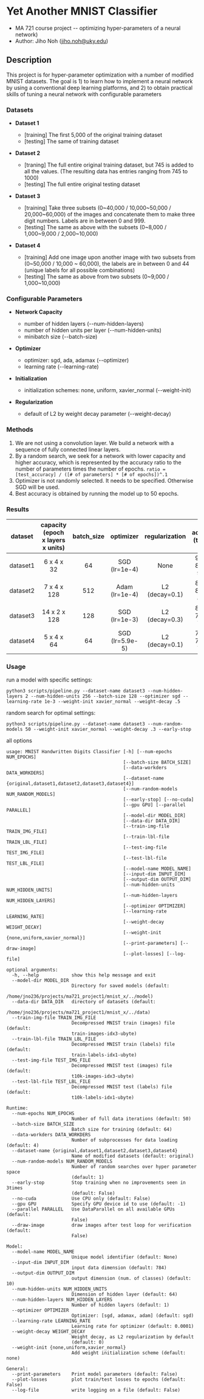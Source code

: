 # Yet Another MNIST Classifier
* MA 721 course project -- optimizing hyper-parameters of a neural network)
* Author: Jiho Noh (jiho.noh@uky.edu)

## Description
This project is for hyper-parameter optimization with a number of modified
MNIST datasets. The goal is 1) to learn how to implement a neural network by
using a conventional deep learning platforms, and 2) to obtain practical
skills of tuning a neural network with configurable parameters

### Datasets
* **Dataset 1**  
  * [training] The first 5,000 of the original training dataset  
  * [testing] The same of training dataset

* **Dataset 2**  
  * [traning] The full entire original training dataset, but 745 is added to
    all the values. (The resulting data has entries ranging from 745 to 1000)  
  * [testing] The full entire original testing dataset

* **Dataset 3**  
  * [training] Take three subsets (0~40,000 / 10,000~50,000 / 20,000~60,000) of
    the images and concatenate them to make three digit numbers. Labels are in
    between 0 and 999.  
  * [testing] The same as above with the subsets (0~8,000 / 1,000~9,000 /
    2,000~10,000)
* **Dataset 4**  
  * [training] Add one image upon another image with two subsets from
    (0~50,000 / 10,000 ~ 60,000), the labels are in between 0 and 44 (unique
    labels for all possible combinations)  
  * [testing] The same as above from two subsets (0~9,000 / 1,000~10,000)

### Configurable Parameters

* **Network Capacity**  
    * number of hidden layers (--num-hidden-layers)
    * number of hidden units per layer (--num-hidden-units)
    * minibatch size (--batch-size)

* **Optimizer**
    * optimizer: sgd, ada, adamax (--optimizer)
    * learning rate (--learning-rate)

* **Initialization**
    * initialization schemes: none, uniform, xavier_normal (--weight-init)

* **Regularization**
    * default of L2 by weight decay parameter (--weight-decay)

### Methods

1. We are not using a convolution layer. We build a network with a sequence of fully connected linear layers.
2. By a random search, we seek for a network with lower capacity and higher accuracy, which is represented by the accuracy ratio to the number of parameters times the number of epochs. `ratio = [test_accuracy] / ([# of parameters] * [# of epochs])^.1`
3. Optimizer is not randomly selected. It needs to be specified. Otherwise SGD will be used.
4. Best accuracy is obtained by running the model up to 50 epochs.

### Results

| dataset | capacity (epoch x layers x units) | batch\_size | optimizer | regularization | accuracy (tr/vl/ts) | ratio (acc. to #params) | best accuracy |
|:--------:|:---------------------------------:|:----------:|:--------:|:--------------:|:--------:|:--------------------:|:-------------:|
| dataset1 | 6 x 4 x 32 | 64 | SGD (lr=1e-4) | None | 92.24 / 89.40 / 91.26 | 29.53 | 99.20 (48 epochs) |
| dataset2 | 7 x 4 x 128 | 512 | Adam (lr=1e-4)| L2 (decay=0.1) | 85.34 / 86.42 / 87.49 | 23.75 | 96.11 (47 epochs) |
| dataset3 | 14 x 2 x 128 | 128 | SGD (lr=1e-3) | L2 (decay=0.3) | 84.55 / 71.05 / 71.92 | 15.02 | 80.31 (50 epochs) |
| dataset4 | 5 x 4 x 64 | 64 | SGD (lr=5.9e-5) | L2 (decay=0.1) | 72.88 / 70.34 / 71.39 | 20.30 | 80.31 (47 epochs) |

### Usage

run a model with specific settings:
```
python3 scripts/pipeline.py --dataset-name dataset3 --num-hidden-layers 2 --num-hidden-units 256 --batch-size 128 --optimizer sgd --learning-rate 1e-3 --weight-init xavier_normal --weight-decay .5
```

random search for optimal settings:
```
python3 scripts/pipeline.py --dataset-name dataset3 --num-random-models 50 --weight-init xavier_normal --weight-decay .3 --early-stop
```

all options
```
usage: MNIST Handwritten Digits Classifier [-h] [--num-epochs NUM_EPOCHS]
                                           [--batch-size BATCH_SIZE]
                                           [--data-workders DATA_WORKDERS]
                                           [--dataset-name {original,dataset1,dataset2,dataset3,dataset4}]
                                           [--num-random-models NUM_RANDOM_MODELS]
                                           [--early-stop] [--no-cuda]
                                           [--gpu GPU] [--parallel PARALLEL]
                                           [--model-dir MODEL_DIR]
                                           [--data-dir DATA_DIR]
                                           [--train-img-file TRAIN_IMG_FILE]
                                           [--train-lbl-file TRAIN_LBL_FILE]
                                           [--test-img-file TEST_IMG_FILE]
                                           [--test-lbl-file TEST_LBL_FILE]
                                           [--model-name MODEL_NAME]
                                           [--input-dim INPUT_DIM]
                                           [--output-dim OUTPUT_DIM]
                                           [--num-hidden-units NUM_HIDDEN_UNITS]
                                           [--num-hidden-layers NUM_HIDDEN_LAYERS]
                                           [--optimizer OPTIMIZER]
                                           [--learning-rate LEARNING_RATE]
                                           [--weight-decay WEIGHT_DECAY]
                                           [--weight-init {none,uniform,xavier_normal}]
                                           [--print-parameters] [--draw-image]
                                           [--plot-losses] [--log-file]

optional arguments:
  -h, --help            show this help message and exit
  --model-dir MODEL_DIR
                        Directory for saved models (default:
                        /home/jno236/projects/ma721_project1/mnist_x/../model)
  --data-dir DATA_DIR   directory of datasets (default:
                        /home/jno236/projects/ma721_project1/mnist_x/../data)
  --train-img-file TRAIN_IMG_FILE
                        Decompressed MNIST train (images) file (default:
                        train-images-idx3-ubyte)
  --train-lbl-file TRAIN_LBL_FILE
                        Decompressed MNIST train (labels) file (default:
                        train-labels-idx1-ubyte)
  --test-img-file TEST_IMG_FILE
                        Decompressed MNIST test (images) file (default:
                        t10k-images-idx3-ubyte)
  --test-lbl-file TEST_LBL_FILE
                        Decompressed MNIST test (labels) file (default:
                        t10k-labels-idx1-ubyte)

Runtime:
  --num-epochs NUM_EPOCHS
                        Number of full data iterations (default: 50)
  --batch-size BATCH_SIZE
                        Batch size for training (default: 64)
  --data-workders DATA_WORKDERS
                        Number of subprocesses for data loading (default: 4)
  --dataset-name {original,dataset1,dataset2,dataset3,dataset4}
                        Name of modified datasets (default: original)
  --num-random-models NUM_RANDOM_MODELS
                        Number of random searches over hyper parameter space
                        (default: 1)
  --early-stop          Stop training when no improvements seen in 3times
                        (default: False)
  --no-cuda             Use CPU only (default: False)
  --gpu GPU             Specify GPU device id to use (default: -1)
  --parallel PARALLEL   Use DataParallel on all available GPUs (default:
                        False)
  --draw-image          draw images after test loop for verification (default:
                        False)

Model:
  --model-name MODEL_NAME
                        Unique model identifier (default: None)
  --input-dim INPUT_DIM
                        input data dimension (default: 784)
  --output-dim OUTPUT_DIM
                        output dimension (num. of classes) (default: 10)
  --num-hidden-units NUM_HIDDEN_UNITS
                        Dimension of hidden layer (default: 64)
  --num-hidden-layers NUM_HIDDEN_LAYERS
                        Number of hidden layers (default: 1)
  --optimizer OPTIMIZER
                        Optimizer: [sgd, adamax, adam] (default: sgd)
  --learning-rate LEARNING_RATE
                        Learning rate for optimizer (default: 0.0001)
  --weight-decay WEIGHT_DECAY
                        Weight decay, as L2 regularization by default
                        (default: 0)
  --weight-init {none,uniform,xavier_normal}
                        Add weight initialization scheme (default: none)

General:
  --print-parameters    Print model parameters (default: False)
  --plot-losses         plot train/test losses to epochs (default: False)
  --log-file            write logging on a file (default: False)
```
